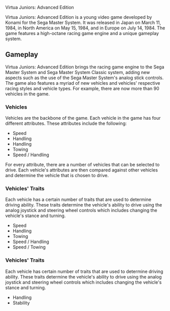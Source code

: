 Virtua Juniors: Advanced Edition

Virtua Juniors: Advanced Edition is a young video game developed by Konami for the Sega Master System. It was released in Japan on March 11, 1984, in North America on May 15, 1984, and in Europe on July 14, 1984. The game features a high-octane racing game engine and a unique gameplay system.

## Gameplay



Virtua Juniors: Advanced Edition brings the racing game engine to the Sega Master System and Sega Master System Classic system, adding new aspects such as the use of the Sega Master System's analog stick controls. The game also features a myriad of new vehicles and vehicles' respective racing styles and vehicle types. For example, there are now more than 90 vehicles in the game.

### Vehicles

Vehicles are the backbone of the game. Each vehicle in the game has four different attributes. These attributes include the following:

*   Speed
*   Handling
*   Handling
*   Towing
*   Speed / Handling

For every attribute, there are a number of vehicles that can be selected to drive. Each vehicle's attributes are then compared against other vehicles and determine the vehicle that is chosen to drive.

### Vehicles' Traits

Each vehicle has a certain number of traits that are used to determine driving ability. These traits determine the vehicle's ability to drive using the analog joystick and steering wheel controls which includes changing the vehicle's stance and turning.

*   Speed
*   Handling
*   Towing
*   Speed / Handling
*   Speed / Towing

### Vehicles' Traits

Each vehicle has certain number of traits that are used to determine driving ability. These traits determine the vehicle's ability to drive using the analog joystick and steering wheel controls which includes changing the vehicle's stance and turning.

*   Handling
*   Stability